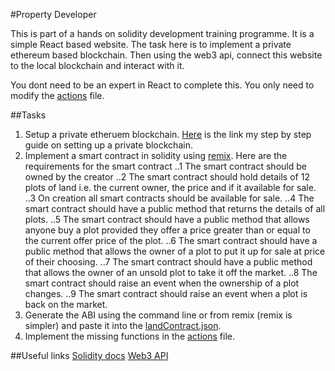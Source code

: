 #Property Developer

This is part of a hands on solidity development training programme.
It is a simple React based website. The task here is to implement a private ethereum based blockchain.
Then using the web3 api, connect this website to the local blockchain and interact with it.

You dont need to be an expert in React to complete this. You only need to modify the [actions](/src/actions/index.js) file.

##Tasks
1. Setup a private etheruem blockchain. [Here](https://medium.com/coinmonks/ethereum-setting-up-a-private-blockchain-67bbb96cf4f1) is the link my step by step guide on setting up a private blockchain.
2. Implement a smart contract in solidity using [remix](http://remix.ethereum.org/). Here are the requirements for the smart contract
..1 The smart contract should be owned by the creator
..2 The smart contract should hold details of 12 plots of land i.e. the current owner, the price and if it available for sale.
..3 On creation all smart contracts should be available for sale.
..4 The smart contract should have a public method that returns the details of all plots.
..5 The smart contract should have a public method that allows anyone buy a plot provided they offer a price greater than or equal to the current offer price of the plot.
..6 The smart contract should have a public method that allows the owner of a plot to put it up for sale at price of their choosing.
..7 The smart contract should have a public method that allows the owner of an unsold plot to take it off the market.
..8 The smart contract should raise an event when the ownership of a plot changes.
..9 The smart contract should raise an event when a plot is back on the market.
3. Generate the ABI using the command line or from remix (remix is simpler) and paste it into the [landContract.json](/src/contracts/landContract.json).
4. Implement the missing functions in the [actions](/src/actions/index.js) file.

##Useful links
[Solidity docs](http://solidity.readthedocs.io)
[Web3 API](https://web3js.readthedocs.io/en/1.0/web3.html)

